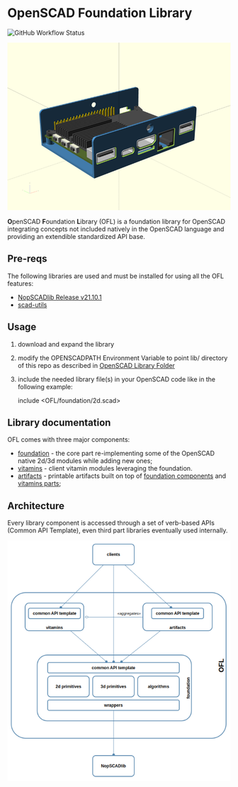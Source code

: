 # OpenSCAD Foundation Library

![GitHub Workflow Status](https://img.shields.io/github/actions/workflow/status/ggabbiani/OFL/tests.yml?label=tests&style=square)

![Cover](docs/800x600/cover.png)

**O**penSCAD **F**oundation **L**ibrary (OFL) is a foundation library for OpenSCAD integrating concepts not included natively in the OpenSCAD language and providing an extendible standardized API base.

## Pre-reqs

The following libraries are used and must be installed for using all the OFL features:

* [NopSCADlib Release v21.10.1](https://github.com/nophead/NopSCADlib/releases/tag/v21.10.1)
* [scad-utils](https://github.com/openscad/scad-utils)

## Usage

1. download and expand the library
2. modify the OPENSCADPATH Environment Variable to point lib/ directory of this repo as described in [OpenSCAD Library Folder](https://en.wikibooks.org/wiki/OpenSCAD_User_Manual/Libraries#Library_Locations)
3. include the needed library file(s) in your OpenSCAD code like in the following example:

    include \<OFL/foundation/2d.scad\>

## Library documentation

OFL comes with three major components:

* [foundation](docs/foundation/README.md) - the core part re-implementing some of the OpenSCAD native 2d/3d modules while adding new ones;
* [vitamins](docs/vitamins/README.md) - client vitamin modules leveraging the foundation.
* [artifacts](docs/artifacts/README.md) - printable artifacts built on top of [foundation components](docs/foundation/README.md) and [vitamins parts](docs/vitamins/README.md);

## Architecture

Every library component is accessed through a set of verb-based APIs (Common API Template), even third part libraries eventually used internally.

![OFL architecture](docs/architecture.png)
